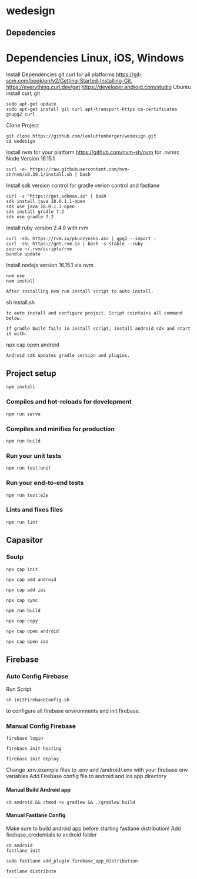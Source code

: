 # wedesign
## Depedencies

# Dependencies Linux, iOS, Windows
Install Dependencies git curl for all platforms https://git-scm.com/book/en/v2/Getting-Started-Installing-Git, https://everything.curl.dev/get
https://developer.android.com/studio
Ubuntu install curl, git
```
sudo apt-get update
sudo apt-get install git curl apt-transport-https ca-certificates gnupg2 curl
```

Clone Project
```
git clone https://github.com/leoluttenberger/wedesign.git
cd wedesign
```
Install nvm for your platform https://github.com/nvm-sh/nvm for .nvmrc Node Version 16.15.1
```
curl -o- https://raw.githubusercontent.com/nvm-sh/nvm/v0.39.1/install.sh | bash
```

Install sdk version control for gradle verion control and fastlane
```
curl -s "https://get.sdkman.io" | bash 
sdk install java 18.0.1.1-open 
sdk use java 18.0.1.1-open 
sdk install gradle 7.2
sdk use gradle 7.2
```
Install ruby version 2.4.0 with rvm
```
curl -sSL https://rvm.io/pkuczynski.asc | gpg2 --import -
curl -sSL https://get.rvm.io | bash -s stable --ruby
source ~/.rvm/scripts/rvm
bundle update
```
Install nodejs version 16.15.1 via nvm
```
nvm use
nvm install

After installing nvm run install script to auto install. 
```
sh install.sh
```
to auto install and configure project. Script cointains all command below.

If gradle build fails in install script, install android sdk and start it with:
```
npx cap open android 
```
Android sdk updates gradle version and plugins.

```
## Project setup
```
npm install
```
### Compiles and hot-reloads for development
```
npm run serve
```
### Compiles and minifies for production
```
npm run build
```
### Run your unit tests
```
npm run test:unit
```
### Run your end-to-end tests
```
npm run test:e2e
```
### Lints and fixes files
```
npm run lint
```
## Capasitor 
### Seutp

```
npx cap init
```
```
npx cap add android
```
```
npx cap add ios
```
```
npx cap sync
```
```
npm run build
```
```
npx cap copy
```
```
npx cap open android
```
```
npx cap open ios
```
## Firebase

### Auto Config Firebase
Run Script 
```
sh initFirebaseConfig.sh 
```
to configure all firebase environments and init firebase.

### Manual Config Firebase
```
firebase login
```
```
firebase init hosting
```
```
firebase init deploy
```
Change .env.example files to  .env and /android/.env with your firebase env variables
Add Firebase config file to android and ios app directory

#### Manual Build Android app

```
cd android && chmod +x gradlew && ./gradlew build
```
#### Manual Fastlane Config
Make sure to build android app before starting fastlane distribution!
Add firebase_credentials to android folder
```
cd android
fastlane init
```
```
sudo fastlane add_plugin firebase_app_distribution
```
```
fastlane distribute
```



